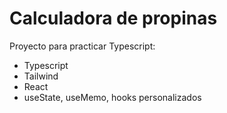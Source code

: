 # Calculadora de propinas

Proyecto para practicar Typescript:

- Typescript
- Tailwind
- React
- useState, useMemo, hooks personalizados
